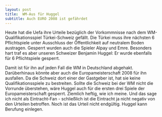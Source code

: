 ```yaml
---
layout: post
title:  WM-Aus für Huggel
subtitle: Auch EURO 2008 ist gefährdet
---
```


Heute hat die Uefa ihre Urteile bezüglich der Vorkommnisse nach dem WM-Qualifikationsspiel Türkei-Schweiz gefällt. Die Türkei muss ihre nächsten 6 Pflichtspiele unter Ausschluss der Öffentlichkeit auf neutralem Boden austragen. Gesperrt wurden auch die Spieler Alpay und Emre. Besonders hart traf es aber unseren Schweizer Benjamin Huggel: Er wurde ebenfalls für 6 Pflichtspiele gesperrt.

Damit ist für ihn auf jeden Fall die WM in Deutschland abgehakt. Darüberhinaus könnte aber auch die Europameisterschaft 2008 für ihn ausfallen. Da die Schweiz dort einer der Gastgeber ist, hat sie keine Qualifikationsspiele zu bestreiten. Sollte die Schweiz bei der WM nicht die Vorrunde überstehen, wäre Huggel auch für die ersten drei Spiele der Europameisterschaft gesperrt. Ziemlich heftig, wie ich meine. Und das sage ich nicht als Eintracht-Fan - schließlich ist die Eintracht ja nicht negativ von den Urteilen betroffen. Noch ist das Urteil nicht endgültig. Huggel kann Berufung einlegen.
